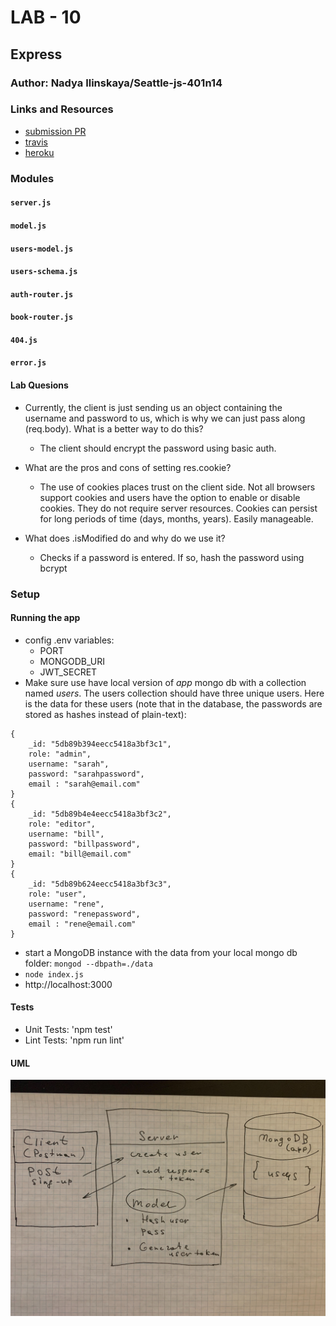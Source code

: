 # LAB - 10

## Express

### Author: Nadya Ilinskaya/Seattle-js-401n14

### Links and Resources
* [submission PR](https://github.com/nadili-401-advanced-javascript/lab-10/pull/1)
* [travis](https://travis-ci.com/nadili-401-advanced-javascript/lab-10)
* [heroku](https://nadili-lab-10.herokuapp.com/)


### Modules
#### `server.js`
#### `model.js`
#### `users-model.js`
#### `users-schema.js`
#### `auth-router.js`
#### `book-router.js`
#### `404.js`
#### `error.js`

#### Lab Quesions
* Currently, the client is just sending us an object containing the username and password to us, which is why we can just pass along (req.body). What is a better way to do this? 
   * The client should encrypt the password using basic auth.

* What are the pros and cons of setting res.cookie?
   * The use of cookies places trust on the client side. Not all browsers support cookies and users have the option to enable or disable cookies. They do not require server resources. Cookies can persist for long periods of time (days, months, years). Easily manageable. 

* What does .isModified do and why do we use it?
   * Checks if a password is entered. If so, hash the password using bcrypt

### Setup

#### Running the app
* config .env variables:
    * PORT
    * MONGODB_URI
    * JWT_SECRET
* Make sure use have local version of *app* mongo db with a collection named *users*.
The users collection should have three unique users. Here is the data for these users (note that in the database, the passwords are stored as hashes instead of plain-text):
```
{
    _id: "5db89b394eecc5418a3bf3c1",
    role: "admin",
    username: "sarah",
    password: "sarahpassword",
    email : "sarah@email.com"
}
{
    _id: "5db89b4e4eecc5418a3bf3c2",
    role: "editor",
    username: "bill",
    password: "billpassword",
    email: "bill@email.com"
}
{
    _id: "5db89b624eecc5418a3bf3c3",
    role: "user",
    username: "rene",
    password: "renepassword",
    email : "rene@email.com"
} 
```
* start a MongoDB instance with the data from your local mongo db folder: `mongod --dbpath=./data`
* `node index.js`
* http://localhost:3000

  
#### Tests
* Unit Tests: 'npm test'
* Lint Tests: 'npm run lint' 


#### UML
![ UML for the 'callbacks' part of the application ](/assets/lab-10-uml.jpg)